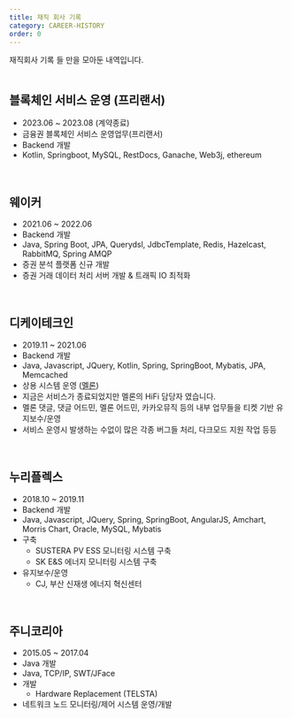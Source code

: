 ```yaml
---
title: 재직 회사 기록
category: CAREER-HISTORY
order: 0
---
```


재직회사 기록 들 만을 모아둔 내역입니다.<BR>
<BR>


## 블록체인 서비스 운영 (프리랜서)
- 2023.06 ~ 2023.08 (계약종료)
- 금융권 블록체인 서비스 운영업무(프리랜서) 
- Backend 개발
- Kotlin, Springboot, MySQL, RestDocs, Ganache, Web3j, ethereum
<br>

## 웨이커
- 2021.06 \~ 2022.06
- Backend 개발
- Java, Spring Boot, JPA, Querydsl, JdbcTemplate, Redis, Hazelcast, RabbitMQ, Spring AMQP
- 증권 분석 플랫폼 신규 개발
- 증권 거래 데이터 처리 서버 개발 & 트래픽 IO 최적화
<br>

## 디케이테크인
- 2019.11 \~ 2021.06
- Backend 개발
- Java, Javascript, JQuery, Kotlin, Spring, SpringBoot, Mybatis, JPA, Memcached
- 상용 시스템 운영 ([멜론](https://www.melon.com))
- 지금은 서비스가 종료되었지만 멜론의 HiFi 담당자 였습니다.
- 멜론 댓글, 댓글 어드민, 멜론 어드민, 카카오뮤직 등의 내부 업무들을 티켓 기반 유지보수/운영
- 서비스 운영시 발생하는 수없이 많은 각종 버그들 처리, 다크모드 지원 작업 등등
<br>

## 누리플렉스
- 2018.10 \~ 2019.11
- Backend 개발
- Java, Javascript, JQuery, Spring, SpringBoot, AngularJS, Amchart, Morris Chart, Oracle, MySQL, Mybatis
- 구축
  - SUSTERA PV ESS 모니터링 시스템 구축
  - SK E&S 에너지 모니터링 시스템 구축
- 유지보수/운영
  - CJ, 부산 신재생 에너지 혁신센터
<br>

## 주니코리아
- 2015.05 \~ 2017.04
- Java 개발
- Java, TCP/IP, SWT/JFace
- 개발
  - Hardware Replacement (TELSTA)
- 네트워크 노드 모니터링/제어 시스템 운영/개발
<br>
